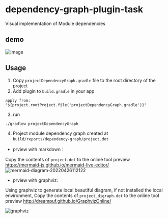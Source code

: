 # dependency-graph-plugin-task
Visual implementation of Module dependencies

## demo
![image](https://user-images.githubusercontent.com/20104311/173043989-41d2ba42-360c-45e0-aa41-de918174eba9.png)
## Usage
1. Copy ```projectDependencyGraph.gradle``` file to the root directory of the project
2. Add plugin to ```build.gradle``` in your app
```
apply from: "${project.rootProject.file('projectDependencyGraph.gradle')}"
```
3. run
```
./gradlew projectDependencyGraph
```
4. Project module dependency graph created at 
```build/reports/dependency-graph/project.dot```

* prview with markdown：

Copy the contents of ```project.dot``` to the online tool preview https://mermaid-js.github.io/mermaid-live-editor/
![mermaid-diagram-20220426112122](https://user-images.githubusercontent.com/20104311/165213800-f9b4c0fa-c8d7-41ee-b126-3bf5f192e946.png)

* prview with graphviz:

Using graphviz to generate local beautiful diagram, if not installed the local environment, Copy the contents of ```project_digraph.dot``` to the online tool preview
http://dreampuf.github.io/GraphvizOnline/

![graphviz](https://user-images.githubusercontent.com/20104311/165214479-affd0c81-032a-40ac-b1d4-4c28460b35dc.png)




